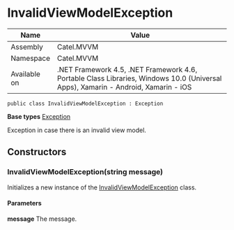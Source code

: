 

# InvalidViewModelException

Name|Value
---|---
Assembly|Catel.MVVM
Namespace|Catel.MVVM
Available on|.NET Framework 4.5, .NET Framework 4.6, Portable Class Libraries, Windows 10.0 (Universal Apps), Xamarin - Android, Xamarin - iOS

```
public class InvalidViewModelException : Exception
```

**Base types**
[Exception]()


Exception in case there is an invalid view model.



## Constructors

### InvalidViewModelException(string message)

Initializes a new instance of the [InvalidViewModelException](#) class.

#### Parameters

**message**
The message.



